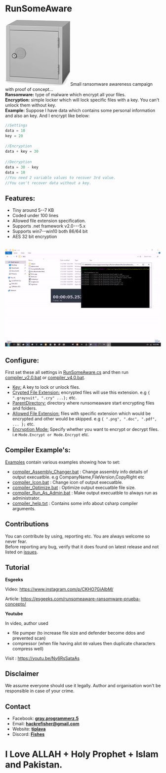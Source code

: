 <h1> RunSomeAware</h1>
<img src="locker.png">Small ransomware awareness campaign with proof of concept...<br>
<b>Ransomware:</b> type of malware which encrypt all your files.<br>
<b>Encryption:</b> simple locker which will lock specific files with a key. You can't unlock them without key.<br> 
<b>Example:</b> Suppose I have data which contains some personal information and also an key. And I encrypt like below:<br>


```csharp
//Settings
data = 10
key = 20

//Encryption
data + key = 30

//Decryption
data = 30 - key 
data = 10
//You need 2 variable values to recover 3rd value.
//You can't recover data without a key.
```
<h2> Features:</h2>
<ul>
<li>Tiny around 5--7 KB</li>  
<li>Coded under 100 lines</li>  
<li>Allowed file extension specification.</li>  
<li>Supports .net framework v2.0---5.x</li>  
<li>Supports win7--win10 both 86/64 bit</li>   
<li>AES 32 bit encryption</li>  
</ul>

<br><img src="video.gif"><br>

<h2> Configure:</h2>
First set these all settings in <a href="RunSomeAware.cs">RunSomeAware.cs</a> and then run <a href="compiler_v2.0.bat">compiler_v2.0.bat</a> or <a href="compiler_v4.0.bat">compiler_v4.0.bat</a>.
<ul>
<li><a href="RunSomeAware.cs#L10">Key:</a> A key to lock or unlock files.</li>  
<li><a href="RunSomeAware.cs#L11">Crypted File Extension:</a> encrypted files will use this extension. e.g <code>{ ".graysuit", ".cry" ...};</code> etc. </li>  
<li><a href="RunSomeAware.cs#L12">ParentDirectory:</a> directory where runsomeaware start encrypting files and folders.</li>  
<li><a href="RunSomeAware.cs#L13">Allowed File Extension:</a> files with specific extension which would be encrypted and other would be skipped. e.g <code>{ ".png", ".doc", ".pdf", ... };</code> etc.</li>  
<li><a href="RunSomeAware.cs#L14">Encryption Mode:</a> Specify whether you want to encrypt or decrypt files. i.e <code>Mode.Encrypt or Mode.Encrypt</code> etc.</li>  
</ul>

<h2> Compiler Example's:</h2>
<a href="Examples">Examples</a> contain various examples showing how to set:
<ul>
<li><a href="Examples/compiler_Assembly_Changer.bat">compiler_Assembly_Changer.bat</a> : Change assembly info details of output execuatble. e.g CompanyName,FileVersion,CopyRight etc</li>  
<li><a href="Examples/compiler_Icon.bat">compiler_Icon.bat</a> : Change icon of output execuatble.</li>  
<li><a href="Examples/compiler_Optimize.bat">compiler_Optimize.bat</a> : Optimize output execuatble file size.</li>  
<li><a href="Examples/compiler_Run_As_Admin.bat">compiler_Run_As_Admin.bat</a> : Make output execuatble to always run as administrator.</li>  
<li><a href="Examples/compiler_help.txt">compiler_help.txt</a> : Contains some info about csharp compiler arguments.</li>  
</ul>

<h2> Contributions</h2>
<p>
You can contribute by using, reporting etc. You are always welcome so never fear. 
<br>Before reporting any bug, verify that it does found on latest release and not listed on <a href="issues">issues</a>.
</p>
<h2> Tutorial</h2>
<b> Esgeeks</b>

Video: https://www.instagram.com/p/CKHO7GiAIbM/

Article: https://esgeeks.com/runsomeaware-ransomware-prueba-concepto/

<b> Youtube</b>

In video, author used 
- file pumper (to increase file size and defender become ddos and prevented scan)
- compressor (when file having alot `00` values then duplicate characters compress well)
 
Visit : https://youtu.be/Ny6RsSataAs

<h2> Disclaimer</h2>
We assume everyone should use it legally. Author and organisation won't be responsible in case of your crime.

<h2> Contact</h2>
<ul><li>Facebook: <a href="https://fb.com/messages/t/gray.programmerz.5"><b>gray.programmerz.5</b></a></li>
<li>Email: <b><a href="mailto:hackrefisher@gmail.com">hackrefisher@gmail.com</a></b></li>
<li>Website: <a href="https://tiplava.blogspot.com/"><b>tiplava</b></a></li>
<li>Discord: <a href="https://discord.gg/Hu5XPGMTuk"><b>Fishes</b></a></li>
</ul>
<h1>I Love ALLAH + Holy Prophet + Islam and Pakistan.</h1>
